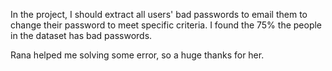 In the project, I should extract all users' bad passwords to email them to change their password to meet specific criteria. 
I found the 75% the people in the dataset has bad passwords.

Rana helped me solving some error, so a huge thanks for her.
